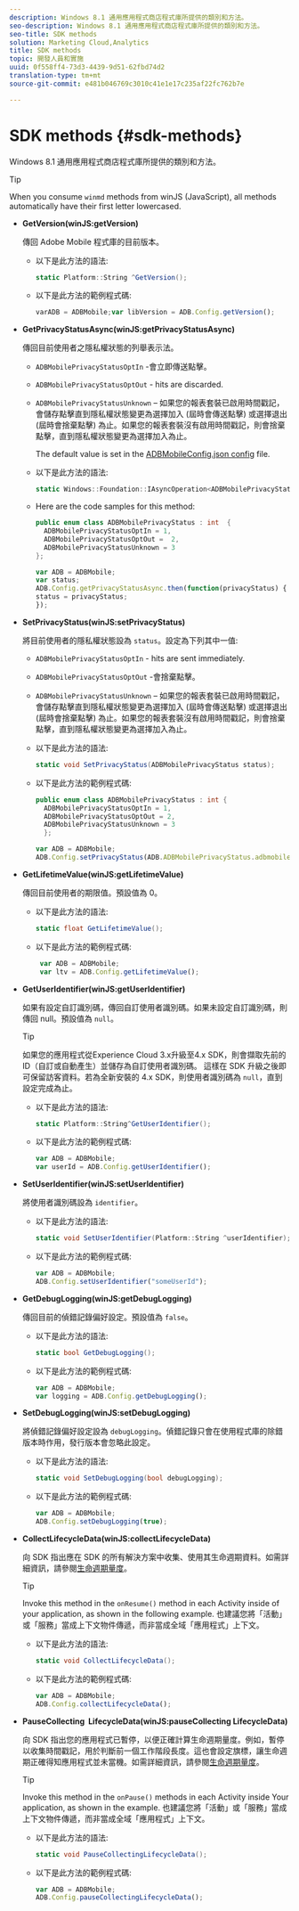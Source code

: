 ```yaml
---
description: Windows 8.1 通用應用程式商店程式庫所提供的類別和方法。
seo-description: Windows 8.1 通用應用程式商店程式庫所提供的類別和方法。
seo-title: SDK methods
solution: Marketing Cloud,Analytics
title: SDK methods
topic: 開發人員和實施
uuid: 0f558ff4-73d3-4439-9d51-62fbd74d2
translation-type: tm+mt
source-git-commit: e481b046769c3010c41e1e17c235af22fc762b7e

---
```



# SDK methods {#sdk-methods}

Windows 8.1 通用應用程式商店程式庫所提供的類別和方法。

>[!TIP]
>
>When you consume `winmd` methods from winJS (JavaScript), all methods automatically have their first letter lowercased.

* **GetVersion(winJS:getVersion)**

   傳回 Adobe Mobile 程式庫的目前版本。

   * 以下是此方法的語法:

      ```csharp
      static Platform::String ^GetVersion();
      ```

   * 以下是此方法的範例程式碼:

      ```js
      varADB = ADBMobile;var libVersion = ADB.Config.getVersion(); 
      ```

* **GetPrivacyStatusAsync(winJS:getPrivacyStatusAsync)**

   傳回目前使用者之隱私權狀態的列舉表示法。

   * `ADBMobilePrivacyStatusOptIn` -會立即傳送點擊。
   * `ADBMobilePrivacyStatusOptOut` - hits are discarded.
   * `ADBMobilePrivacyStatusUnknown` – 如果您的報表套裝已啟用時間戳記，會儲存點擊直到隱私權狀態變更為選擇加入 (屆時會傳送點擊) 或選擇退出 (屆時會捨棄點擊) 為止。如果您的報表套裝沒有啟用時間戳記，則會捨棄點擊，直到隱私權狀態變更為選擇加入為止。

      The default value is set in the [ADBMobileConfig.json config](/help/windows-appstore/c-configuration/c.json.md) file.

   * 以下是此方法的語法:

      ```csharp
      static Windows::Foundation::IAsyncOperation<ADBMobilePrivacyStatus> ^getPrivacyStatusAsync(); 
      ```

   * Here are the code samples for this method:

      ```csharp
      public enum class ADBMobilePrivacyStatus : int  {
        ADBMobilePrivacyStatusOptIn = 1, 
        ADBMobilePrivacyStatusOptOut =  2,
        ADBMobilePrivacyStatusUnknown = 3
      };
      ```

      ```js
      var ADB = ADBMobile;
      var status;
      ADB.Config.getPrivacyStatusAsync.then(function(privacyStatus) {
      status = privacyStatus;
      }); 
      ```

* **SetPrivacyStatus(winJS:setPrivacyStatus)**

   將目前使用者的隱私權狀態設為 `status`。設定為下列其中一值:

   * `ADBMobilePrivacyStatusOptIn` - hits are sent immediately.
   * `ADBMobilePrivacyStatusOptOut` -會捨棄點擊。
   * `ADBMobilePrivacyStatusUnknown` – 如果您的報表套裝已啟用時間戳記，會儲存點擊直到隱私權狀態變更為選擇加入 (屆時會傳送點擊) 或選擇退出 (屆時會捨棄點擊) 為止。如果您的報表套裝沒有啟用時間戳記，則會捨棄點擊，直到隱私權狀態變更為選擇加入為止。

   * 以下是此方法的語法:

      ```csharp
      static void SetPrivacyStatus(ADBMobilePrivacyStatus status);
      ```

   * 以下是此方法的範例程式碼:

      ```csharp
      public enum class ADBMobilePrivacyStatus : int {
        ADBMobilePrivacyStatusOptIn = 1,
        ADBMobilePrivacyStatusOptOut = 2,
        ADBMobilePrivacyStatusUnknown = 3
        }; 
      ```

      ```js
      var ADB = ADBMobile;
      ADB.Config.setPrivacyStatus(ADB.ADBMobilePrivacyStatus.adbmobilePrivacyStatusOptIn); 
      ```

* **GetLifetimeValue(winJS:getLifetimeValue)**

   傳回目前使用者的期限值。預設值為 0。

   * 以下是此方法的語法:

      ```csharp
      static float GetLifetimeValue();
      ```

   * 以下是此方法的範例程式碼:

      ```js
       var ADB = ADBMobile;
       var ltv = ADB.Config.getLifetimeValue(); 
      ```

* **GetUserIdentifier(winJS:getUserIdentifier)**

   如果有設定自訂識別碼，傳回自訂使用者識別碼。如果未設定自訂識別碼，則傳回 null。預設值為 `null`。

   >[!TIP]
   >
   >如果您的應用程式從Experience Cloud 3.x升級至4.x SDK，則會擷取先前的ID（自訂或自動產生）並儲存為自訂使用者識別碼。 這樣在 SDK 升級之後即可保留訪客資料。若為全新安裝的 4.x SDK，則使用者識別碼為 `null`，直到設定完成為止。

   * 以下是此方法的語法:

      ```csharp
      static Platform::String^GetUserIdentifier();
      ```

   * 以下是此方法的範例程式碼:

      ```js
      var ADB = ADBMobile;
      var userId = ADB.Config.getUserIdentifier(); 
      ```

* **SetUserIdentifier(winJS:setUserIdentifier)**

   將使用者識別碼設為 `identifier`。

   * 以下是此方法的語法:

      ```csharp
      static void SetUserIdentifier(Platform::String ^userIdentifier);
      ```

   * 以下是此方法的範例程式碼:

      ```js
      var ADB = ADBMobile;
      ADB.Config.setUserIdentifier("someUserId"); 
      ```

* **GetDebugLogging(winJS:getDebugLogging)**

   傳回目前的偵錯記錄偏好設定。預設值為 `false`。

   * 以下是此方法的語法:

      ```csharp
      static bool GetDebugLogging(); 
      ```

   * 以下是此方法的範例程式碼:

      ```js
      var ADB = ADBMobile;
      var logging = ADB.Config.getDebugLogging(); 
      ```

* **SetDebugLogging(winJS:setDebugLogging)**

   將偵錯記錄偏好設定設為 `debugLogging`。偵錯記錄只會在使用程式庫的除錯版本時作用，發行版本會忽略此設定。

   * 以下是此方法的語法:

      ```csharp
      static void SetDebugLogging(bool debugLogging); 
      ```

   * 以下是此方法的範例程式碼:

      ```js
      var ADB = ADBMobile;
      ADB.Config.setDebugLogging(true); 
      ```

* **CollectLifecycleData(winJS:collectLifecycleData)**

   向 SDK 指出應在 SDK 的所有解決方案中收集、使用其生命週期資料。如需詳細資訊，請參閱[生命週期量度](/help/windows-appstore/metrics.md)。

   >[!TIP]
   >
   >Invoke this method in the `onResume()` method in each Activity inside of your application, as shown in the following example. 也建議您將「活動」或「服務」當成上下文物件傳遞，而非當成全域「應用程式」上下文。

   * 以下是此方法的語法:

      ```csharp
      static void CollectLifecycleData();
      ```

   * 以下是此方法的範例程式碼:

      ```js
      var ADB = ADBMobile;
      ADB.Config.collectLifecycleData(); 
      ```

* **PauseCollecting &#x200B; LifecycleData(winJS:pauseCollecting &#x200B; LifecycleData)**

   向 SDK 指出您的應用程式已暫停，以便正確計算生命週期量度。例如，暫停以收集時間戳記，用於判斷前一個工作階段長度。這也會設定旗標，讓生命週期正確得知應用程式並未當機。如需詳細資訊，請參閱[生命週期量度](/help/windows-appstore/metrics.md)。

   >[!TIP]
   >
   >Invoke this method in the `onPause()` methods in each Activity inside Your application, as shown in the example. 也建議您將「活動」或「服務」當成上下文物件傳遞，而非當成全域「應用程式」上下文。

   * 以下是此方法的語法:

      ```csharp
      static void PauseCollectingLifecycleData();
      ```

   * 以下是此方法的範例程式碼:

      ```js
      var ADB = ADBMobile;
      ADB.Config.pauseCollectingLifecycleData();
      ```

